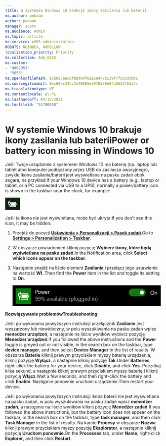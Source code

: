 ```yaml
---
title: W systemie Windows 10 brakuje ikony zasilania lub baterii
ms.author: pebaum
author: pebaum
manager: scotv
ms.audience: Admin
ms.topic: article
ms.service: o365-administration
ROBOTS: NOINDEX, NOFOLLOW
localization_priority: Priority
ms.collection: Adm_O365
ms.custom:
- "9002953"
- "5655"
ms.openlocfilehash: 95b68cee58f88d04f02e29477b139f7f583dc0b1
ms.sourcegitcommit: 8bc60ec34bc1e40685e3976576e04a2623f63a7c
ms.translationtype: HT
ms.contentlocale: pl-PL
ms.lasthandoff: 04/15/2021
ms.locfileid: "51790558"
---
```

# <a name="power-or-battery-icon-missing-in-windows-10"></a><span data-ttu-id="6d290-102">W systemie Windows 10 brakuje ikony zasilania lub baterii</span><span class="sxs-lookup"><span data-stu-id="6d290-102">Power or battery icon missing in Windows 10</span></span>

<span data-ttu-id="6d290-103">Jeśli Twoje urządzenie z systemem Windows 10 ma baterię (np. laptop lub tablet albo komputer podłączony przez USB do zasilacza awaryjnego), zwykle ikona zasilania/baterii jest wyświetlana na pasku zadań obok zegara, na przykład:</span><span class="sxs-lookup"><span data-stu-id="6d290-103">If your Windows 10 device has a battery (e.g., laptop or tablet, or a PC connected via USB to a UPS), normally a power/battery icon is shown in the taskbar near the clock, for example:</span></span>

![Ikona baterii](media/battery-icon.png)

<span data-ttu-id="6d290-105">Jeśli ta ikona nie jest wyświetlana, może być ukryta:</span><span class="sxs-lookup"><span data-stu-id="6d290-105">If you don't see this icon, it may be hidden:</span></span>

1. <span data-ttu-id="6d290-106">Przejdź do pozycji **[Ustawienia > Personalizacji > Pasek zadań](ms-settings:taskbar?activationSource=GetHelp)**.</span><span class="sxs-lookup"><span data-stu-id="6d290-106">Go to **[Settings > Personalization > Taskbar](ms-settings:taskbar?activationSource=GetHelp)**.</span></span>

2. <span data-ttu-id="6d290-107">W obszarze powiadomień kliknij pozycję **Wybierz ikony, które będą wyświetlane na pasku zadań**.</span><span class="sxs-lookup"><span data-stu-id="6d290-107">In the Notification area, click **Select which icons appear on the taskbar**.</span></span>

3. <span data-ttu-id="6d290-108">Następnie znajdź na liście element **Zasilanie** i przełącz jego ustawienie na wartość **Wł.**.</span><span class="sxs-lookup"><span data-stu-id="6d290-108">Then find the **Power** item in the list and toggle its setting to **On**.</span></span>

    ![Pokazywanie ikony zasilania na pasku zadań](media/power-icon-on.png)

<span data-ttu-id="6d290-110">**Rozwiązywanie problemów**</span><span class="sxs-lookup"><span data-stu-id="6d290-110">**Troubleshooting**</span></span>

<span data-ttu-id="6d290-111">Jeśli po wykonaniu powyższych instrukcji przełącznik **Zasilanie** jest wyszarzony lub niewidoczny, w polu wyszukiwania na pasku zadań wpisz **menedżer urządzeń**, a następnie na liście wyników wybierz pozycję **Menedżer urządzeń**.</span><span class="sxs-lookup"><span data-stu-id="6d290-111">If you followed the above instructions and the **Power** toggle is greyed out or not visible, in the search box on the taskbar, type **device manager**, and then select **Device Manager** in the list of results.</span></span> <span data-ttu-id="6d290-112">W obszarze **Baterie** kliknij prawym przyciskiem myszy baterię urządzenia, kliknij pozycję **Wyłącz**, a następnie kliknij pozycję **Tak**.</span><span class="sxs-lookup"><span data-stu-id="6d290-112">Under **Batteries**, right-click the battery for your device, click **Disable**, and click **Yes**.</span></span> <span data-ttu-id="6d290-113">Poczekaj kilka sekund, a następnie kliknij prawym przyciskiem myszy baterię i kliknij pozycję **Włącz**.</span><span class="sxs-lookup"><span data-stu-id="6d290-113">Wait a few seconds, and then right-click the battery and click **Enable**.</span></span> <span data-ttu-id="6d290-114">Następnie ponownie uruchom urządzenie.</span><span class="sxs-lookup"><span data-stu-id="6d290-114">Then restart your device.</span></span>

<span data-ttu-id="6d290-115">Jeśli po wykonaniu powyższych instrukcji ikona baterii nie jest wyświetlana na pasku zadań, w polu wyszukiwania na pasku zadań wpisz **menedżer zadań**, a następnie na liście wyników kliknij pozycję **Menedżer zadań**.</span><span class="sxs-lookup"><span data-stu-id="6d290-115">If you followed the above instructions, but the battery icon does not appear on the taskbar, in the search box on the taskbar, type **task manager**, and then click **Task Manager** in the list of results.</span></span> <span data-ttu-id="6d290-116">Na karcie **Procesy** w obszarze **Nazwa** kliknij prawym przyciskiem myszy pozycję **Eksplorator**, a następnie kliknij pozycję **Uruchom ponownie**.</span><span class="sxs-lookup"><span data-stu-id="6d290-116">On the **Processes** tab, under **Name**, right-click **Explorer**, and then click **Restart**.</span></span>
